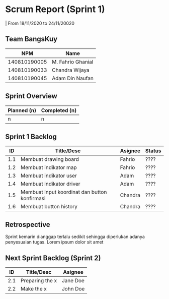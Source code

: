 # Scrum Report (Sprint 1)
| From 18/11/2020 to 24/11/20020

## Team BangsKuy
| NPM           | Name             |
| ------------- |------------------|
| 140810190005  | M. Fahrio Ghanial|
| 140810190033  | Chandra Wijaya   |
| 140810190045  | Adam Din Naufan  |

## Sprint Overview
| Planned (n)   | Completed (n) |
| ------------- |-------------- |
| n             | n             |

## Sprint 1 Backlog

| ID  | Title/Desc                                           | Asignee | Status |
| --- | ---------------------------------------------------- | ------- | ------ |
| 1.1 | Membuat drawing board                                | Fahrio  | ????   |
| 1.2 | Membuat indikator map                                | Fahrio  | ????   |
| 1.3 | Membuat indikator user                               | Adam    | ????   |
| 1.4 | Membuat indikator driver                             | Adam    | ????   |
| 1.5 | Membuat input koordinat dan button konfirmasi        | Chandra | ????   |
| 1.6 | Membuat button history                               | Chandra | ????   |

## Retrospective 

Sprint kemarin dianggap terlalu sedikit sehingga diperlukan adanya penyesuaian tugas. Lorem ipsum dolor sit amet

## Next Sprint Backlog (Sprint 2)
| ID  | Title/Desc | Asignee | 
| --- | ---------- | ------- | 
| 2.1 | Preparing the x | Jane Doe | 
| 2.2 | Make the x | John Doe | 
